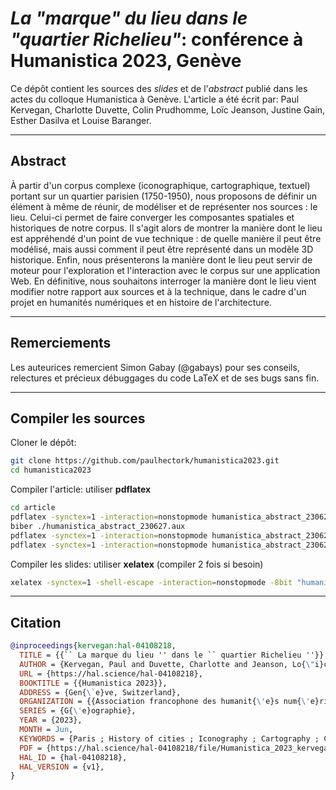 # *La "marque" du lieu dans le "quartier Richelieu"*: conférence à Humanistica 2023, Genève

Ce dépôt contient les sources des *slides* et de l'*abstract* publié dans les actes du colloque 
Humanistica à Genève. L'article a été écrit par: Paul Kervegan, Charlotte Duvette, Colin Prudhomme, 
Loïc Jeanson, Justine Gain, Esther Dasilva et Louise Baranger.

---

## Abstract

À partir d'un corpus complexe (iconographique, cartographique, textuel) portant 
sur un quartier parisien (1750-1950), nous proposons de définir un élément à même 
de réunir, de modéliser et de représenter nos sources : le lieu. Celui-ci permet 
de faire converger les composantes spatiales et historiques de notre corpus. Il 
s'agit alors de montrer la manière dont le lieu est appréhendé d'un point de vue 
technique : de quelle manière il peut être modélisé, mais aussi comment il peut 
être représenté dans un modèle 3D historique. Enfin, nous présenterons la manière 
dont le lieu peut servir de moteur pour l'exploration et l'interaction avec le 
corpus sur une application Web. En définitive, nous souhaitons interroger la 
manière dont le lieu vient modifier notre rapport aux sources et à la technique, 
dans le cadre d'un projet en humanités numériques et en histoire de l'architecture. 

---

## Remerciements

Les auteurices remercient Simon Gabay (@gabays) pour ses conseils, relectures et précieux débuggages du code LaTeX et de ses bugs sans fin.

---

## Compiler les sources

Cloner le dépôt:

```bash
git clone https://github.com/paulhectork/humanistica2023.git
cd humanistica2023
```

Compiler l'article: utiliser **pdflatex**
```bash
cd article
pdflatex -synctex=1 -interaction=nonstopmode humanistica_abstract_230627.tex
biber ./humanistica_abstract_230627.aux
pdflatex -synctex=1 -interaction=nonstopmode humanistica_abstract_230627.tex
pdflatex -synctex=1 -interaction=nonstopmode humanistica_abstract_230627.tex
```

Compiler les slides: utiliser **xelatex** (compiler 2 fois si besoin)
```bash
xelatex -synctex=1 -shell-escape -interaction=nonstopmode -8bit "humanistica_slides_230627".tex
```

---

## Citation

```bibtex
@inproceedings{kervegan:hal-04108218,
  TITLE = {{`` La marque du lieu '' dans le `` quartier Richelieu ''}},
  AUTHOR = {Kervegan, Paul and Duvette, Charlotte and Jeanson, Lo{\"i}c and Prudhomme, Colin and Gain, Justine and Dasilva, Esther and Baranger, Louise},
  URL = {https://hal.science/hal-04108218},
  BOOKTITLE = {{Humanistica 2023}},
  ADDRESS = {Gen{\`e}ve, Switzerland},
  ORGANIZATION = {{Association francophone des humanit{\'e}s num{\'e}riques}},
  SERIES = {G{\'e}ographie},
  YEAR = {2023},
  MONTH = Jun,
  KEYWORDS = {Paris ; History of cities ; Iconography ; Cartography ; Cartographie ; Paris ; Histoire de la ville ; Iconographie},
  PDF = {https://hal.science/hal-04108218/file/Humanistica_2023_kervegan.pdf},
  HAL_ID = {hal-04108218},
  HAL_VERSION = {v1},
}
```
